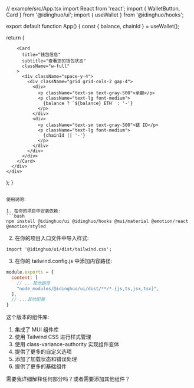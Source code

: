 // example/src/App.tsx
import React from 'react';
import { WalletButton, Card } from '@idinghuo/ui';
import { useWallet } from '@idinghuo/hooks';

export default function App() {
  const { balance, chainId } = useWallet();

  return (
    <div className="min-h-screen bg-gray-100 p-8">
      <div className="max-w-4xl mx-auto space-y-6">
        <div className="flex justify-end">
          <WalletButton variant="default" size="lg" />
        </div>

        <Card
          title="钱包信息"
          subtitle="查看您的钱包状态"
          className="w-full"
        >
          <div className="space-y-4">
            <div className="grid grid-cols-2 gap-4">
              <div>
                <p className="text-sm text-gray-500">余额</p>
                <p className="text-lg font-medium">
                  {balance ? `${balance} ETH` : '-'}
                </p>
              </div>
              <div>
                <p className="text-sm text-gray-500">链 ID</p>
                <p className="text-lg font-medium">
                  {chainId || '-'}
                </p>
              </div>
            </div>
          </div>
        </Card>
      </div>
    </div>
  );
}
```

使用说明:

1. 在你的项目中安装依赖:
```bash
npm install @idinghuo/ui @idinghuo/hooks @mui/material @emotion/react @emotion/styled
```

2. 在你的项目入口文件中导入样式:
```tsx
import '@idinghuo/ui/dist/tailwind.css';
```

3. 在你的 tailwind.config.js 中添加内容路径:
```js
module.exports = {
  content: [
    // ...其他路径
    "node_modules/@idinghuo/ui/dist/**/*.{js,ts,jsx,tsx}",
  ],
  // ...其他配置
}
```

这个版本的组件库:
1. 集成了 MUI 组件库
2. 使用 Tailwind CSS 进行样式管理
3. 使用 class-variance-authority 实现组件变体
4. 提供了更多的自定义选项
5. 添加了加载状态和错误处理
6. 提供了更多的基础组件

需要我详细解释任何部分吗？或者需要添加其他组件？